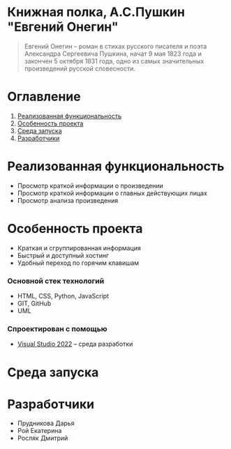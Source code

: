 # **Книжная полка, А.С.Пушкин "Евгений Онегин"**
>Евгений Онегин – роман в стихах русского писателя и поэта Александра Сергеевича Пушкина, начат 9 мая 1823 года и закончен 5 октября 1831 года, одно из самых значительных произведений русской словесности. 
# **Оглавление**
1. [Реализованная функциональность](#Implementedfunctionality)
2. [Особенность проекта](#Featureoftheproject)
3. [Среда запуска](#StartupEnvironment)
4. [Разработчики](#Developers)

<a name = "Implementedfunctionality"></a>
# **Реализованная функциональность**
-	Просмотр краткой информации о произведении
-	Просмотр краткой информации о главных действующих лицах
-	Просмотр анализа произведения

<a name = "Featureoftheproject"></a>
# **Особенность проекта**
-	Краткая и сгруппированная информация
-	Быстрый и доступный хостинг
-	Удобный переход по горячим клавишам
### Основной стек технологий
-	HTML, CSS, Python, JavaScript
-	GIT, GitHub
-	UML
### Спроектирован с помощью
- [Visual Studio 2022](https://visualstudio.microsoft.com/ru/downlads/) – среда разработки

<a name = "StartupEnvironment"></a>
# **Среда запуска**

<a name = "Developers"></a>
# **Разработчики**
- Прудникова Дарья
- Рой Екатерина
- Росляк Дмитрий

